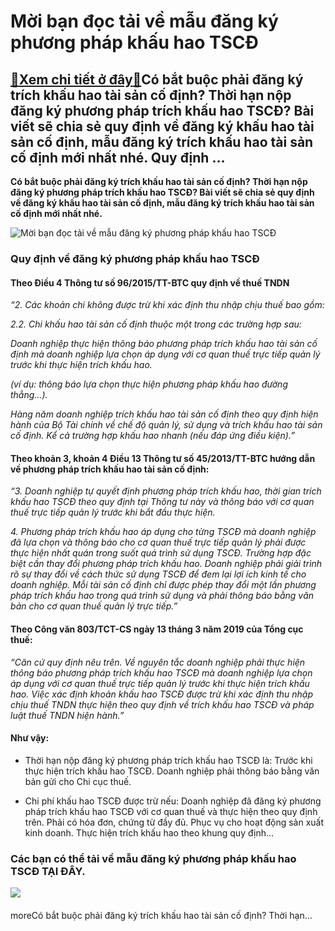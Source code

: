 Mời bạn đọc tải về mẫu đăng ký phương pháp khấu hao TSCĐ
========================================================

[:gift:Xem chi tiết ở đây:gift:](https://hddtvn.com/moi-ban-doc-tai-ve-mau-dang-ky-phuong-phap-khau-hao-tscd-2/)Có bắt buộc phải đăng ký trích khấu hao tài sản cố định? Thời hạn nộp đăng ký phương pháp trích khấu hao TSCĐ? Bài viết sẽ chia sẻ quy định về đăng ký khấu hao tài sản cố định, mẫu đăng ký trích khấu hao tài sản cố định mới nhất nhé. Quy định …
----------------------------------------------------------------------------------------------------------------------------------------------------------------------------------------------------------------------------------------------------

**Có bắt buộc phải đăng ký trích khấu hao tài sản cố định? Thời hạn nộp đăng ký phương pháp trích khấu hao TSCĐ? Bài viết sẽ chia sẻ quy định về đăng ký khấu hao tài sản cố định, mẫu đăng ký trích khấu hao tài sản cố định mới nhất nhé.**


![Mời bạn đọc tải về mẫu đăng ký phương pháp khấu hao TSCĐ](https://hddtvn.com/wp-content/uploads/2021/01/40242504_L.jpg "Mời bạn đọc tải về mẫu đăng ký phương pháp khấu hao TSCĐ")


### Quy định về đăng ký phương pháp khấu hao TSCĐ


#### Theo Điều 4 Thông tư số 96/2015/TT-BTC quy định về thuế TNDN


*“2. Các khoản chi không được trừ khi xác định thu nhập chịu thuế bao gồm:*  

*2.2. Chi khấu hao tài sản cố định thuộc một trong các trường hợp sau:*  

*Doanh nghiệp thực hiện thông báo phương pháp trích khấu hao tài sản cố định mà doanh nghiệp lựa chọn áp dụng với cơ quan thuế trực tiếp quản lý trước khi thực hiện trích khấu hao.*  

*(ví dụ: thông báo lựa chọn thực hiện phương pháp khấu hao đường thẳng…).*  

*Hàng năm doanh nghiệp trích khấu hao tài sản cố định theo quy định hiện hành của Bộ Tài chính về chế độ quản lý, sử dụng và trích khấu hao tài sản cố định. Kể cả trường hợp khấu hao nhanh (nếu đáp ứng điều kiện).”*


#### Theo khoản 3, khoản 4 Điều 13 Thông tư số 45/2013/TT-BTC hướng dẫn về phương pháp trích khấu hao tài sản cố định:


*“3. Doanh nghiệp tự quyết định phương pháp trích khấu hao, thời gian trích khấu hao TSCĐ theo quy định tại Thông tư này và thông báo với cơ quan thuế trực tiếp quản lý trước khi bắt đầu thực hiện.*


*4. Phương pháp trích khấu hao áp dụng cho từng TSCĐ mà doanh nghiệp đã lựa chọn và thông báo cho cơ quan thuế trực tiếp quản lý phải được thực hiện nhất quán trong suốt quá trình sử dụng TSCĐ. Trường hợp đặc biệt cần thay đổi phương pháp trích khấu hao. Doanh nghiệp phải giải trình rõ sự thay đổi về cách thức sử dụng TSCĐ để đem lại lợi ích kinh tế cho doanh nghiệp. Mỗi tài sản cố định chỉ được phép thay đổi một lần phương pháp trích khấu hao trong quá trình sử dụng và phải thông báo bằng văn bản cho cơ quan thuế quản lý trực tiếp.”*


#### Theo Công văn 803/TCT-CS ngày 13 tháng 3 năm 2019 của Tổng cục thuế:


*“Căn cứ quy định nêu trên. Về nguyên tắc doanh nghiệp phải thực hiện thông báo phương pháp trích khấu hao TSCĐ mà doanh nghiệp lựa chọn áp dụng với cơ quan thuế trực tiếp quản lý trước khi thực hiện trích khấu hao. Việc xác định khoản khấu hao TSCĐ được trừ khi xác định thu nhập chịu thuế TNDN thực hiện theo quy định về trích khấu hao TSCĐ và pháp luật thuế TNDN hiện hành.”*


#### Như vậy:




* Thời hạn nộp đăng ký phương pháp trích khấu hao TSCĐ là: Trước khi thực hiện trích khấu hao TSCĐ. Doanh nghiệp phải thông báo bằng văn bản gửi cho Chi cục thuế.

* Chi phí khấu hao TSCĐ được trừ nếu: Doanh nghiệp đã đăng ký phương pháp trích khấu hao TSCĐ với cơ quan thuế và thực hiện theo quy định trên. Phải có hóa đơn, chứng từ đầy đủ. Phục vụ cho hoạt động sản xuất kinh doanh. Thực hiện trích khấu hao theo khung quy định…



### Các bạn có thể tải về mẫu đăng ký phương pháp khấu hao TSCĐ **TẠI ĐÂY**.


![](https://hddtvn.com/wp-content/uploads/2021/01/29-3.png)


#### 


moreCó bắt buộc phải đăng ký trích khấu hao tài sản cố định? Thời hạn…

